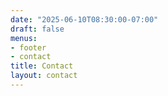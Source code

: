 ```yaml
---
date: "2025-06-10T08:30:00-07:00"
draft: false
menus:
- footer
- contact
title: Contact
layout: contact
---
```

